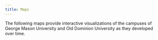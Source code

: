 ```yaml
---
title: Maps
---
```


The following maps provide interactive visualizations of the campuses of George Mason University and Old Dominion University as they developed over time. 